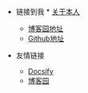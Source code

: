 <!-- _navbar.md -->

* 链接到我  * [关于本人](https://mp.weixin.qq.com/s/dCyKG6n6l5ICTl24dKNqbw) 
  * [博客园地址](https://www.cnblogs.com/Can-daydayup/)
  * [Github地址](https://github.com/YSGStudyHards)



* 友情链接
  * [Docsify](https://docsify.js.org/#/)
  * [博客园](https://www.cnblogs.com/)